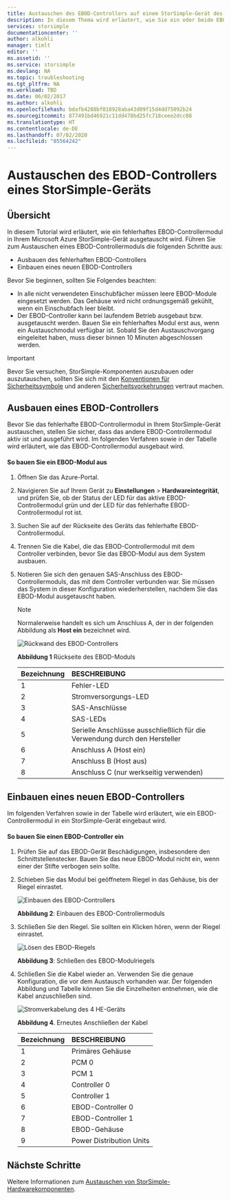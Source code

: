 ```yaml
---
title: Austauschen des EBOD-Controllers auf einem StorSimple-Gerät des Typs 8600 | Microsoft-Dokumentation
description: In diesem Thema wird erläutert, wie Sie ein oder beide EBOD-Controllermodule in einem StorSimple 8600-Gerät ausbauen oder austauschen.
services: storsimple
documentationcenter: ''
author: alkohli
manager: timlt
editor: ''
ms.assetid: ''
ms.service: storsimple
ms.devlang: NA
ms.topic: troubleshooting
ms.tgt_pltfrm: NA
ms.workload: TBD
ms.date: 06/02/2017
ms.author: alkohli
ms.openlocfilehash: bdafb4288bf818928aba43d09f15d4dd75092b24
ms.sourcegitcommit: 877491bd46921c11dd478bd25fc718ceee2dcc08
ms.translationtype: HT
ms.contentlocale: de-DE
ms.lasthandoff: 07/02/2020
ms.locfileid: "85564242"
---
```

# <a name="replace-an-ebod-controller-on-your-storsimple-device"></a>Austauschen des EBOD-Controllers eines StorSimple-Geräts

## <a name="overview"></a>Übersicht
In diesem Tutorial wird erläutert, wie ein fehlerhaftes EBOD-Controllermodul in Ihrem Microsoft Azure StorSimple-Gerät ausgetauscht wird. Führen Sie zum Austauschen eines EBOD-Controllermoduls die folgenden Schritte aus:

* Ausbauen des fehlerhaften EBOD-Controllers
* Einbauen eines neuen EBOD-Controllers

Bevor Sie beginnen, sollten Sie Folgendes beachten:

* In alle nicht verwendeten Einschubfächer müssen leere EBOD-Module eingesetzt werden. Das Gehäuse wird nicht ordnungsgemäß gekühlt, wenn ein Einschubfach leer bleibt.
* Der EBOD-Controller kann bei laufendem Betrieb ausgebaut bzw. ausgetauscht werden. Bauen Sie ein fehlerhaftes Modul erst aus, wenn ein Austauschmodul verfügbar ist. Sobald Sie den Austauschvorgang eingeleitet haben, muss dieser binnen 10 Minuten abgeschlossen werden.

> [!IMPORTANT]
> Bevor Sie versuchen, StorSimple-Komponenten auszubauen oder auszutauschen, sollten Sie sich mit den [Konventionen für Sicherheitssymbole](storsimple-8000-safety.md#safety-icon-conventions) und anderen [Sicherheitsvorkehrungen](storsimple-8000-safety.md) vertraut machen.

## <a name="remove-an-ebod-controller"></a>Ausbauen eines EBOD-Controllers
Bevor Sie das fehlerhafte EBOD-Controllermodul in Ihrem StorSimple-Gerät austauschen, stellen Sie sicher, dass das andere EBOD-Controllermodul aktiv ist und ausgeführt wird. Im folgenden Verfahren sowie in der Tabelle wird erläutert, wie das EBOD-Controllermodul ausgebaut wird.

#### <a name="to-remove-an-ebod-module"></a>So bauen Sie ein EBOD-Modul aus
1. Öffnen Sie das Azure-Portal.
2. Navigieren Sie auf Ihrem Gerät zu **Einstellungen** > **Hardwareintegrität**, und prüfen Sie, ob der Status der LED für das aktive EBOD-Controllermodul grün und der LED für das fehlerhafte EBOD-Controllermodul rot ist.
3. Suchen Sie auf der Rückseite des Geräts das fehlerhafte EBOD-Controllermodul.
4. Trennen Sie die Kabel, die das EBOD-Controllermodul mit dem Controller verbinden, bevor Sie das EBOD-Modul aus dem System ausbauen.
5. Notieren Sie sich den genauen SAS-Anschluss des EBOD-Controllermoduls, das mit dem Controller verbunden war. Sie müssen das System in dieser Konfiguration wiederherstellen, nachdem Sie das EBOD-Modul ausgetauscht haben.
   
   > [!NOTE]
   > Normalerweise handelt es sich um Anschluss A, der in der folgenden Abbildung als **Host ein** bezeichnet wird.
   
    ![Rückwand des EBOD-Controllers](./media/storsimple-ebod-controller-replacement/IC741049.png)
   
     **Abbildung 1** Rückseite des EBOD-Moduls
   
   | Bezeichnung | BESCHREIBUNG |
   |:--- |:--- |
   | 1 |Fehler-LED |
   | 2 |Stromversorgungs-LED |
   | 3 |SAS-Anschlüsse |
   | 4 |SAS-LEDs |
   | 5 |Serielle Anschlüsse ausschließlich für die Verwendung durch den Hersteller |
   | 6 |Anschluss A (Host ein) |
   | 7 |Anschluss B (Host aus) |
   | 8 |Anschluss C (nur werkseitig verwenden) |

## <a name="install-a-new-ebod-controller"></a>Einbauen eines neuen EBOD-Controllers
Im folgenden Verfahren sowie in der Tabelle wird erläutert, wie ein EBOD-Controllermodul in ein StorSimple-Gerät eingebaut wird.

#### <a name="to-install-an-ebod-controller"></a>So bauen Sie einen EBOD-Controller ein
1. Prüfen Sie auf das EBOD-Gerät Beschädigungen, insbesondere den Schnittstellenstecker. Bauen Sie das neue EBOD-Modul nicht ein, wenn einer der Stifte verbogen sein sollte.
2. Schieben Sie das Modul bei geöffnetem Riegel in das Gehäuse, bis der Riegel einrastet.
   
    ![Einbauen des EBOD-Controllers](./media/storsimple-ebod-controller-replacement/IC741050.png)
   
    **Abbildung 2**: Einbauen des EBOD-Controllermoduls
3. Schließen Sie den Riegel. Sie sollten ein Klicken hören, wenn der Riegel einrastet.
   
    ![Lösen des EBOD-Riegels](./media/storsimple-ebod-controller-replacement/IC741047.png)
   
    **Abbildung 3**: Schließen des EBOD-Modulriegels
4. Schließen Sie die Kabel wieder an. Verwenden Sie die genaue Konfiguration, die vor dem Austausch vorhanden war. Der folgenden Abbildung und Tabelle können Sie die Einzelheiten entnehmen, wie die Kabel anzuschließen sind.
   
    ![Stromverkabelung des 4 HE-Geräts](./media/storsimple-ebod-controller-replacement/IC770723.png)
   
    **Abbildung 4**. Erneutes Anschließen der Kabel
   
   | Bezeichnung | BESCHREIBUNG |
   |:--- |:--- |
   | 1 |Primäres Gehäuse |
   | 2 |PCM 0 |
   | 3 |PCM 1 |
   | 4 |Controller 0 |
   | 5 |Controller 1 |
   | 6 |EBOD-Controller 0 |
   | 7 |EBOD-Controller 1 |
   | 8 |EBOD-Gehäuse |
   | 9 |Power Distribution Units |

## <a name="next-steps"></a>Nächste Schritte
Weitere Informationen zum [Austauschen von StorSimple-Hardwarekomponenten](storsimple-8000-hardware-component-replacement.md).

